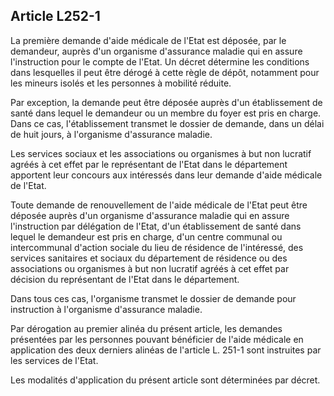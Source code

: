 ## Article L252-1

La première demande d'aide médicale de l'Etat est déposée, par le demandeur, auprès d'un organisme
d'assurance maladie qui en assure l'instruction pour le compte de l'Etat. Un décret détermine les conditions
dans lesquelles il peut être dérogé à cette règle de dépôt, notamment pour les mineurs isolés et les personnes
à mobilité réduite.

Par exception, la demande peut être déposée auprès d'un établissement de santé dans lequel le demandeur ou
un membre du foyer est pris en charge. Dans ce cas, l'établissement transmet le dossier de demande, dans un
délai de huit jours, à l'organisme d'assurance maladie.

Les services sociaux et les associations ou organismes à but non lucratif agréés à cet effet par le représentant
de l'Etat dans le département apportent leur concours aux intéressés dans leur demande d'aide médicale de
l'Etat.

Toute demande de renouvellement de l'aide médicale de l'Etat peut être déposée auprès d'un organisme
d'assurance maladie qui en assure l'instruction par délégation de l'Etat, d'un établissement de santé dans
lequel le demandeur est pris en charge, d'un centre communal ou intercommunal d'action sociale du lieu de
résidence de l'intéressé, des services sanitaires et sociaux du département de résidence ou des associations ou
organismes à but non lucratif agréés à cet effet par décision du représentant de l'Etat dans le département.

Dans tous ces cas, l'organisme transmet le dossier de demande pour instruction à l'organisme d'assurance
maladie.

Par dérogation au premier alinéa du présent article, les demandes présentées par les personnes pouvant
bénéficier de l'aide médicale en application des deux derniers alinéas de l'article L. 251-1 sont instruites par
les services de l'Etat.

Les modalités d'application du présent article sont déterminées par décret.

